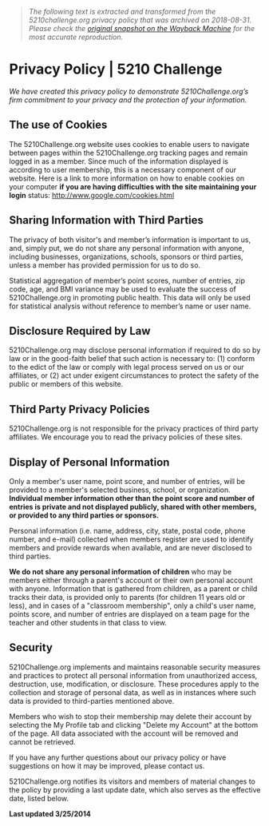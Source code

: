 > *The following text is extracted and transformed from the 5210challenge.org privacy policy that was archived on 2018-08-31. Please check the [original snapshot on the Wayback Machine](https://web.archive.org/web/20180831085352id_/http%3A//www.5210challenge.org/content/privacy-policy) for the most accurate reproduction.*

# Privacy Policy | 5210 Challenge

_We have created this privacy policy to demonstrate 5210Challenge.org’s firm commitment to your privacy and the protection of your information._

## The use of Cookies

The 5210Challenge.org website uses cookies to enable users to navigate between pages within the 5210Challenge.org tracking pages and remain logged in as a member. Since much of the information displayed is according to user membership, this is a necessary component of our website. Here is a link to more information on how to enable cookies on your computer **if you are having difficulties with the site maintaining your login** status: <http://www.google.com/cookies.html>

## Sharing Information with Third Parties

The privacy of both visitor's and member’s information is important to us, and, simply put, we do not share any personal information with anyone, including businesses, organizations, schools, sponsors or third parties, unless a member has provided permission for us to do so.

Statistical aggregation of member’s point scores, number of entries, zip code, age, and BMI variance may be used to evaluate the success of 5210Challenge.org in promoting public health. This data will only be used for statistical analysis without reference to member’s name or user name.

## Disclosure Required by Law

5210Challenge.org may disclose personal information if required to do so by law or in the good-faith belief that such action is necessary to: (1) conform to the edict of the law or comply with legal process served on us or our affiliates, or (2) act under exigent circumstances to protect the safety of the public or members of this website.

## Third Party Privacy Policies

5210Challenge.org is not responsible for the privacy practices of third party affiliates. We encourage you to read the privacy policies of these sites.

## Display of Personal Information

Only a member's user name, point score, and number of entries, will be provided to a member's selected business, school, or organization. **Individual member information other than the point score and number of entries is private and not displayed publicly, shared with other members, or provided to any third parties or sponsors.**

Personal information (i.e. name, address, city, state, postal code, phone number, and e-mail) collected when members register are used to identify members and provide rewards when available, and are never disclosed to third parties.

**We do not share any personal information of children** who may be members either through a parent's account or their own personal account with anyone. Information that is gathered from children, as a parent or child tracks their data, is provided only to parents (for children 11 years old or less), and in cases of a "classroom membership", only a child's user name, points score, and number of entries are displayed on a team page for the teacher and other students in that class to view.

## Security

5210Challenge.org implements and maintains reasonable security measures and practices to protect all personal information from unauthorized access, destruction, use, modification, or disclosure. These procedures apply to the collection and storage of personal data, as well as in instances where such data is provided to third-parties mentioned above.

Members who wish to stop their membership may delete their account by selecting the My Profile tab and clicking "Delete my Account" at the bottom of the page. All data associated with the account will be removed and cannot be retrieved.

If you have any further questions about our privacy policy or have suggestions on how it may be improved, please contact us.

5210Challenge.org notifies its visitors and members of material changes to the policy by providing a last update date, which also serves as the effective date, listed below.

**Last updated 3/25/2014**
